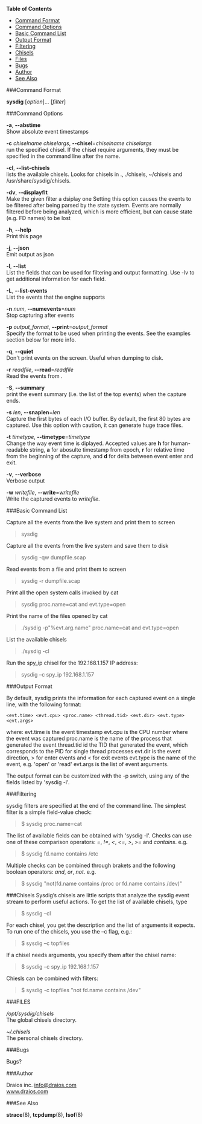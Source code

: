 **Table of Contents**  
* [Command Format](#wiki-command-format)  
* [Command Options](#wiki-command-options)  
* [Basic Command List](#wiki-basic-command-list)  
* [Output Format](#wiki-output-format)  
* [Filtering](#wiki-filtering)  
* [Chisels](#wiki-chisels)  
* [Files](#wiki-files)  
* [Bugs](#wiki-bugs)  
* [Author](#wiki-author)  
* [See Also](#wiki-see-also)  

###Command Format

**sysdig** [*option*]... [*filter*]

###Command Options

**-a**, **--abstime**  
  Show absolute event timestamps
  
**-c** _chiselname_ _chiselargs_, **--chisel**=_chiselname_ _chiselargs_  
  run the specified chisel. If the chisel require arguments, they must be specified in the command line after the name.
  
**-cl**, **--list-chisels**  
  lists the available chisels. Looks for chisels in ., ./chisels, ~/chisels and /usr/share/sysdig/chisels.
  
**-dv**, **--displayflt**  
  Make the given filter a dsiplay one Setting this option causes the events to be filtered after being parsed by the state system. Events are normally filtered before being analyzed, which is more efficient, but can cause state (e.g. FD names) to be lost
  
**-h**, **--help**  
  Print this page
  
**-j**, **--json**         
  Emit output as json
  
**-l**, **--list**  
  List the fields that can be used for filtering and output formatting. Use -lv to get additional information for each field.
  
**-L**, **--list-events**  
  List the events that the engine supports
  
**-n** _num_, **--numevents**=_num_  
  Stop capturing after <num> events
  
**-p** _output_format_, **--print**=_output_format_  
  Specify the format to be used when printing the events. See the examples section below for more info.
  
**-q**, **--quiet**  
  Don't print events on the screen. Useful when dumping to disk.
  
**-r** _readfile_, **--read**=_readfile_  
  Read the events from <readfile>.
  
**-S**, **--summary**  
  print the event summary (i.e. the list of the top events) when the capture ends.
  
**-s** _len_, **--snaplen**=_len_  
  Capture the first <len> bytes of each I/O buffer. By default, the first 80 bytes are captured. Use this option with caution, it can generate huge trace files.
  
**-t** _timetype_, **--timetype**=_timetype_  
  Change the way event time is diplayed. Accepted values are **h** for human-readable string, **a** for abosulte timestamp from epoch, **r** for relative time from the beginning of the capture, and **d** for delta between event enter and exit.
  
**-v**, **--verbose**  
  Verbose output
  
**-w** _writefile_, **--write**=_writefile_  
  Write the captured events to _writefile_.

###Basic Command List

Capture all the events from the live system and print them to screen
> sysdig

Capture all the events from the live system and save them to disk
> sysdig -qw dumpfile.scap

Read events from a file and print them to screen
> sysdig -r dumpfile.scap

Print all the open system calls invoked by cat
> sysdig proc.name=cat and evt.type=open

Print the name of the files opened by cat
> ./sysdig -p"%evt.arg.name" proc.name=cat and evt.type=open

List the available chisels
> ./sysdig -cl

Run the spy_ip chisel for the 192.168.1.157 IP address:
> sysdig –c spy_ip 192.168.1.157

###Output Format

By default, sysdig prints the information for each captured event on a single line, with the following format:

```<evt.time> <evt.cpu> <proc.name> <thread.tid> <evt.dir> <evt.type> <evt.args>```

where:
 evt.time is the event timestamp
 evt.cpu is the CPU number where the event was captured
 proc.name is the name of the process that generated the event
 thread.tid id the TID that generated the event, which corresponds to the
   PID for single thread processes
 evt.dir is the event direction, > for enter events and < for exit events
 evt.type is the name of the event, e.g. 'open' or 'read'
 evt.args is the list of event arguments.

The output format can be customized with the -p switch, using any of the fields listed by 'sysdig -l'.

###Filtering 

sysdig filters are specified at the end of the command line. The simplest filter is a simple field-value check:
> $ sysdig proc.name=cat

The list of available fields can be obtained with 'sysdig -l'.
Checks can use one of these comparison operators: _=_, _!=_, _<_, _<=_, _>_, _>=_ and _contains_. e.g.
> $ sysdig fd.name contains /etc

Multiple checks can be combined through brakets and the following boolean operators: _and_, _or_, _not_. e.g.
> $ sysdig "not(fd.name contains /proc or fd.name contains /dev)"

###Chisels
Sysdig’s chisels are little scripts that analyze the sysdig event stream to perform useful actions.
To get the list of available chisels, type
> $ sysdig –cl  

For each chisel, you get the description and the list of arguments it expects. 
To run one of the chisels, you use the –c flag, e.g.:
> $ sysdig –c topfiles

If a chisel needs arguments, you specify them after the chisel name:
> $ sysdig –c spy_ip 192.168.1.157

Chiesls can be combined with filters:
> $ sysdig -c topfiles "not fd.name contains /dev"

###FILES

*/opt/sysdig/chisels*  
  The global chisels directory.

*~/.chisels*  
  The personal chisels directory.

###Bugs

Bugs?

###Author

Draios inc. <info@draios.com>  
www.draios.com

###See Also

**strace**(8), **tcpdump**(8), **lsof**(8)